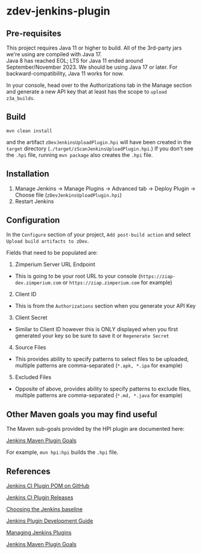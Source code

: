 # zdev-jenkins-plugin


## Pre-requisites

This project requires Java 11 or higher to build. All of the 3rd-party jars we're using are compiled with Java 17.  
Java 8 has reached EOL; LTS for Java 11 ended around September/November 2023. We should be using Java 17 or later.
For backward-compatibility, Java 11 works for now. 


In your console, head over to the Authorizations tab in the Manage section and generate a new API key that at least has the scope to `upload z3a_builds`.

## Build
```mvn clean install```

and the artifact `zDevJenkinsUploadPlugin.hpi` will have been created in the `target` directory
(`./target/zScanJenkinsUploadPlugin.hpi`.) 
If you don't see the `.hpi` file, running ```mvn package``` also creates the `.hpi` file.


## Installation
1. Manage Jenkins -> Manage Plugins -> Advanced tab -> Deploy Plugin -> Choose file (`zDevJenkinsUploadPlugin.hpi`)
2. Restart Jenkins

## Configuration
In the `Configure` section of your project, `Add post-build action` and select `Upload build artifacts to zDev`.

Fields that need to be populated are:
1. Zimperium Server URL Endpoint
- This is going to be your root URL to your console (`https://ziap-dev.zimperium.com` or `https://ziap.zimperium.com` for example)
2. Client ID
- This is from the `Authorizations` section when you generate your API Key
3. Client Secret
- Similar to Client ID however this is ONLY displayed when you first generated your key so be sure to save it or `Regenerate Secret`
4. Source Files
- This provides ability to specify patterns to select files to be uploaded, multiple patterns are comma-separated (`*.apk, *.ipa` for example)
5. Excluded Files
- Opposite of above, provides ability to specify patterns to exclude files, multiple patterns are comma-separated (`*.md, *.java` for example)

## Other Maven goals you may find useful

The Maven sub-goals provided by the HPI plugin are documented here: 

[Jenkins Maven Plugin Goals](https://jenkinsci.github.io/maven-hpi-plugin/plugin-info.html)

For example, ```mvn hpi:hpi``` builds the `.hpi` file. 

## References

[Jenkins CI Plugin POM on GitHub](https://github.com/jenkinsci/plugin-pom)

[Jenkins CI Plugin Releases](https://github.com/jenkinsci/plugin-pom/releases)

[Choosing the Jenkins baseline](https://www.jenkins.io/doc/developer/plugin-development/choosing-jenkins-baseline/#currently-recommended-versions)

[Jenkins Plugin Development Guide](https://www.jenkins.io/doc/developer/plugin-development/)

[Managing Jenkins Plugins](https://www.jenkins.io/doc/book/managing/plugins/)

[Jenkins Maven Plugin Goals](https://jenkinsci.github.io/maven-hpi-plugin/plugin-info.html)




